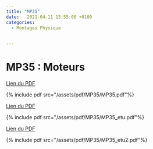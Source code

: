 ```yaml
---
title: "MP35"
date:   2021-04-11 15:55:00 +0100
categories:
  - Montages Physique

  
---
```


# MP35 : Moteurs

[Lien du PDF](/assets/pdf/MP35/MP35.pdf)

{% include pdf src="/assets/pdf/MP35/MP35.pdf"%}

[Lien du PDF](/assets/pdf/MP35/MP35_etu.pdf)

{% include pdf src="/assets/pdf/MP35/MP35_etu.pdf"%}

[Lien du PDF](/assets/pdf/MP35/MP35_etu2.pdf)

{% include pdf src="/assets/pdf/MP35/MP35_etu2.pdf"%}
